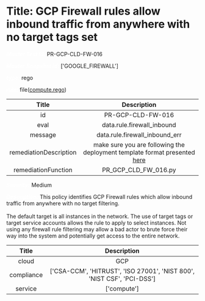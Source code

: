 



# Title: GCP Firewall rules allow inbound traffic from anywhere with no target tags set


***<font color="white">Master Test Id:</font>*** PR-GCP-CLD-FW-016

***<font color="white">Master Snapshot Id:</font>*** ['GOOGLE_FIREWALL']

***<font color="white">type:</font>*** rego

***<font color="white">rule:</font>*** file([compute.rego])  
  
  
  
  

|Title|Description|
| :---: | :---: |
|id|PR-GCP-CLD-FW-016|
|eval|data.rule.firewall_inbound|
|message|data.rule.firewall_inbound_err|
|remediationDescription|make sure you are following the deployment template format presented <a href='https://cloud.google.com/compute/docs/reference/rest/v1/firewalls' target='_blank'>here</a>|
|remediationFunction|PR_GCP_CLD_FW_016.py|


***<font color="white">Severity:</font>*** Medium

***<font color="white">Description:</font>*** This policy identifies GCP Firewall rules which allow inbound traffic from anywhere with no target filtering. <br><br> The default target is all instances in the network. The use of target tags or target service accounts allows the rule to apply to select instances. Not using any firewall rule filtering may allow a bad actor to brute force their way into the system and potentially get access to the entire network.  
  
  

|Title|Description|
| :---: | :---: |
|cloud|GCP|
|compliance|['CSA-CCM', 'HITRUST', 'ISO 27001', 'NIST 800', 'NIST CSF', 'PCI-DSS']|
|service|['compute']|



[compute.rego]: https://github.com/prancer-io/prancer-compliance-test/tree/master/google/cloud/compute.rego
